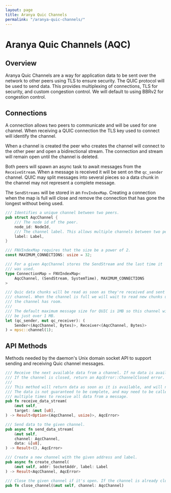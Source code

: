 ```yaml
---
layout: page
title: Aranya Quic Channels
permalink: "/aranya-quic-channels/"
---
```


# Aranya Quic Channels (AQC)

## Overview

Aranya Quic Channels are a way for application data to be sent over the 
network to other peers using TLS to ensure security. The QUIC protocol will
be used to send data. This provides multiplexing of connections, TLS for
security, and custom congestion control. We will default to using BBRv2
for congestion control.

## Connections

A connection allows two peers to communicate and will be used for one channel.
When receiving a QUIC connection the TLS key used to connect will identify the 
channel.

When a channel is created the peer who creates the channel will connect to
the other peer and open a bidirectional stream. The connection and stream 
will remain open until the channel is deleted.

Both peers will spawn an async task to await messages from the `ReceiveStream`.
When a message is received it will be sent on the `qc_sender` channel. 
QUIC may split messages into several pieces so a data chunk in the channel 
may not represent a complete message.

The `SendStreams` will be stored in an `FnvIndexMap`. 
Creating a connection when the map is full will close and remove the 
connection that has gone the longest without being used.

```rust
/// Identifies a unique channel between two peers.
pub struct AqcChannel {
    /// The node id of the peer.
    node_id: NodeId,
    /// The channel label. This allows multiple channels between two peers.
    label: Label,
}

/// FNVIndexMap requires that the size be a power of 2.
const MAXIMUM_CONNECTIONS: usize = 32;

/// For a given AqcChannel stores the SendStream and the last time it 
/// was used.
type ConnectionMap = FNVIndexMap<
    AqcChannel, (SendStream, SystemTime), MAXIMUM_CONNECTIONS
>

/// Quic data chunks will be read as soon as they're received and sent into this
/// channel. When the channel is full we will wait to read new chunks until
/// the channel has room.
/// 
/// The default maximum message size for QUIC is 1MB so this channel will
/// be just over 1 MB.
let (qc_sender, mut qc_receiver): (
    Sender<(AqcChannel, Bytes)>, Receiver<(AqcChannel, Bytes)>
) = mpsc::channel(1);
```

## API Methods

Methods needed by the daemon's Unix domain socket API to support sending and 
receiving Quic channel messages.

```rust
/// Receive the next available data from a channel. If no data is available, return None.
/// If the channel is closed, return an AqcError::ChannelClosed error.
///
/// This method will return data as soon as it is available, and will not block.
/// The data is not guaranteed to be complete, and may need to be called
/// multiple times to receive all data from a message.
pub fn receive_data_stream(
    &mut self,
    target: &mut [u8],
) -> Result<Option<(AqcChannel, usize)>, AqcError> 

/// Send data to the given channel.
pub async fn send_data_stream(
    &mut self,
    channel: AqcChannel,
    data: &[u8],
) -> Result<(), AqcError> 

/// Create a new channel with the given address and label.
pub async fn create_channel(
    &mut self, addr: SocketAddr, label: Label
) -> Result<AqcChannel, AqcError> 

/// Close the given channel if it's open. If the channel is already closed, do nothing.
pub fn close_channel(&mut self, channel: AqcChannel) 
```